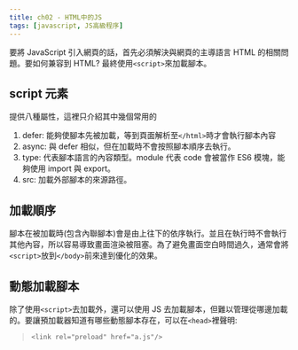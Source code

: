 ```yaml
---
title: ch02 - HTML中的JS
tags: [javascript, JS高級程序]
---
```


要將 JavaScript 引入網頁的話，首先必須解決與網頁的主導語言 HTML 的相關問題。要如何兼容到 HTML? 最終使用`<script>`來加載腳本。

## script 元素

提供八種屬性，這裡只介紹其中幾個常用的

1. defer: 能夠使腳本先被加載，等到頁面解析至`</html>`時才會執行腳本內容
2. async: 與 defer 相似，但在加載時不會按照腳本順序去執行。
3. type: 代表腳本語言的內容類型。module 代表 code 會被當作 ES6 模塊，能夠使用 import 與 export。
4. src: 加載外部腳本的來源路徑。

## 加載順序

腳本在被加載時(包含內聯腳本)會是由上往下的依序執行。並且在執行時不會執行其他內容，所以容易導致畫面渲染被阻塞。為了避免畫面空白時間過久，通常會將`<script>`放到`</body>`前來達到優化的效果。

## 動態加載腳本

除了使用`<script>`去加載外，還可以使用 JS 去加載腳本，但難以管理從哪邊加載的。要讓預加載器知道有哪些動態腳本存在，可以在`<head>`裡聲明:

> `<link rel="preload" href="a.js"/>`
